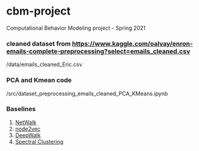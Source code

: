 # cbm-project
Computational Behavior Modeling project - Spring 2021

### cleaned dataset from https://www.kaggle.com/oalvay/enron-emails-complete-preprocessing?select=emails_cleaned.csv
/data/emails_cleaned_Eric.csv

### PCA and Kmean code
/src/dataset_preprocessing_emails_cleaned_PCA_KMeans.ipynb

### Baselines 
1. [NetWalk](https://github.com/chengw07/NetWalk)
2. [node2vec](https://github.com/eliorc/node2vec)
3. [DeepWalk](https://github.com/phanein/deepwalk) 
4. [Spectral Clustering](https://github.com/wq2012/SpectralCluster) 
